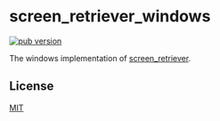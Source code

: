 # screen_retriever_windows

[![pub version][pub-image]][pub-url]

[pub-image]: https://img.shields.io/pub/v/screen_retriever_windows.svg
[pub-url]: https://pub.dev/packages/screen_retriever_windows

The windows implementation of [screen_retriever](https://pub.dev/packages/screen_retriever).

## License

[MIT](./LICENSE)
